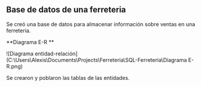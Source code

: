 ## Base de datos de una ferreteria

Se creó una base de datos para almacenar información sobre ventas en una ferreteria.

**Diagrama E-R **

![Diagrama entidad-relación](C:\Users\Alexis\Documents\Projects\Ferreteria\SQL-Ferreteria\Diagrama E-R.png)

Se crearon y poblaron las tablas de las entidades.
